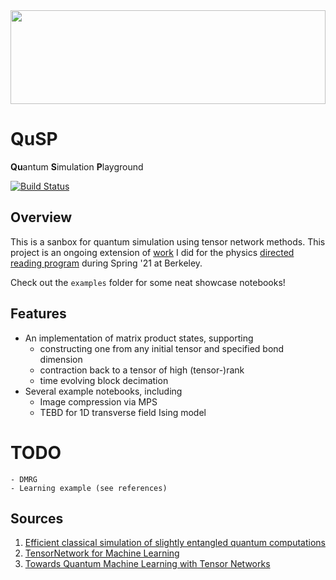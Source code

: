<img src="/dev/svd.svg" width="100%" height="150px">

# QuSP

**Qu**antum **S**imulation **P**layground

[![Build Status](https://www.travis-ci.com/gl3nnleblanc/pdrp2021.svg?branch=master)](https://www.travis-ci.com/gl3nnleblanc/pdrp2021)
## Overview

 This is a sanbox for quantum simulation using tensor network methods. This project is an ongoing extension of [work](https://github.com/gl3nnleblanc/pdrp2021) I did for the physics [directed reading program](https://berkeleyphysicsdrp.wixsite.com/physicsberkeleydrp) during Spring '21 at Berkeley.

 Check out the `examples` folder for some neat showcase notebooks!
## Features

* An implementation of matrix product states, supporting
	- constructing one from any initial tensor and specified bond dimension
	- contraction back to a tensor of high (tensor-)rank
	- time evolving block decimation
* Several example notebooks, including
    - Image compression via MPS
    - TEBD for 1D transverse field Ising model

# TODO

    - DMRG
    - Learning example (see references)

## Sources

1. [Efficient classical simulation of slightly entangled quantum computations](https://arxiv.org/pdf/quant-ph/0301063.pdf)
1. [TensorNetwork for Machine Learning](https://arxiv.org/pdf/1906.06329.pdf)
1. [Towards Quantum Machine Learning with Tensor Networks](https://arxiv.org/pdf/1803.11537.pdf)
